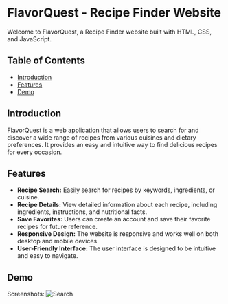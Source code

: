 # FlavorQuest - Recipe Finder Website

Welcome to FlavorQuest, a Recipe Finder website built with HTML, CSS, and JavaScript. 


## Table of Contents

- [Introduction](#introduction)
- [Features](#features)
- [Demo](#demo)

## Introduction

FlavorQuest is a web application that allows users to search for and discover a wide range of recipes from various cuisines and dietary preferences. It provides an easy and intuitive way to find delicious recipes for every occasion.

## Features

- **Recipe Search:** Easily search for recipes by keywords, ingredients, or cuisine.
- **Recipe Details:** View detailed information about each recipe, including ingredients, instructions, and nutritional facts.
- **Save Favorites:** Users can create an account and save their favorite recipes for future reference.
- **Responsive Design:** The website is responsive and works well on both desktop and mobile devices.
- **User-Friendly Interface:** The user interface is designed to be intuitive and easy to navigate.

## Demo
Screenshots:
![Search](image.png)

